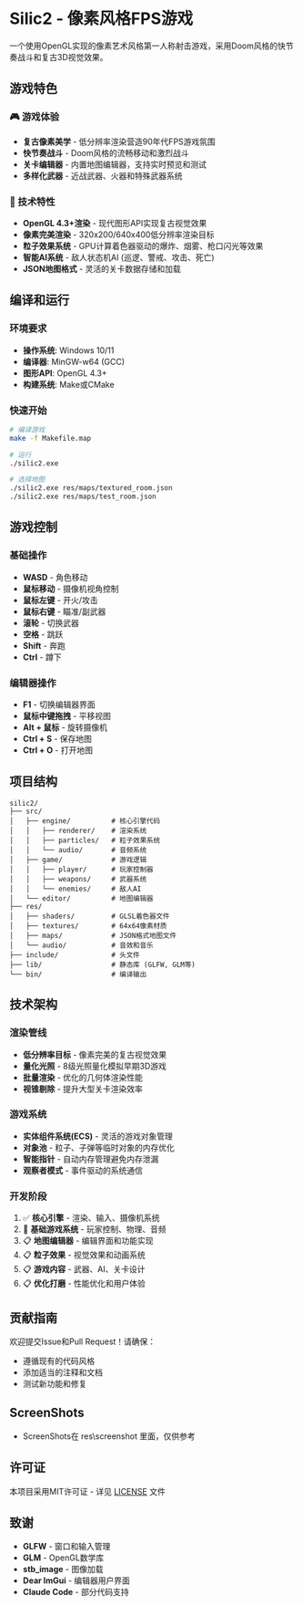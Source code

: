# Silic2 - 像素风格FPS游戏

一个使用OpenGL实现的像素艺术风格第一人称射击游戏，采用Doom风格的快节奏战斗和复古3D视觉效果。

## 游戏特色

### 🎮 游戏体验
- **复古像素美学** - 低分辨率渲染营造90年代FPS游戏氛围
- **快节奏战斗** - Doom风格的流畅移动和激烈战斗
- **关卡编辑器** - 内置地图编辑器，支持实时预览和测试
- **多样化武器** - 近战武器、火器和特殊武器系统

### 🔧 技术特性
- **OpenGL 4.3+渲染** - 现代图形API实现复古视觉效果
- **像素完美渲染** - 320x200/640x400低分辨率渲染目标
- **粒子效果系统** - GPU计算着色器驱动的爆炸、烟雾、枪口闪光等效果
- **智能AI系统** - 敌人状态机AI (巡逻、警戒、攻击、死亡)
- **JSON地图格式** - 灵活的关卡数据存储和加载

## 编译和运行

### 环境要求
- **操作系统**: Windows 10/11
- **编译器**: MinGW-w64 (GCC)
- **图形API**: OpenGL 4.3+
- **构建系统**: Make或CMake

### 快速开始
```bash
# 编译游戏
make -f Makefile.map

# 运行
./silic2.exe

# 选择地图
./silic2.exe res/maps/textured_room.json 
./silic2.exe res/maps/test_room.json
```

## 游戏控制

### 基础操作
- **WASD** - 角色移动
- **鼠标移动** - 摄像机视角控制
- **鼠标左键** - 开火/攻击
- **鼠标右键** - 瞄准/副武器
- **滚轮** - 切换武器
- **空格** - 跳跃
- **Shift** - 奔跑
- **Ctrl** - 蹲下

### 编辑器操作
- **F1** - 切换编辑器界面
- **鼠标中键拖拽** - 平移视图
- **Alt + 鼠标** - 旋转摄像机
- **Ctrl + S** - 保存地图
- **Ctrl + O** - 打开地图

## 项目结构
```
silic2/
├── src/
│   ├── engine/          # 核心引擎代码
│   │   ├── renderer/    # 渲染系统
│   │   ├── particles/   # 粒子效果系统
│   │   └── audio/       # 音频系统
│   ├── game/            # 游戏逻辑
│   │   ├── player/      # 玩家控制器
│   │   ├── weapons/     # 武器系统
│   │   └── enemies/     # 敌人AI
│   └── editor/          # 地图编辑器
├── res/
│   ├── shaders/         # GLSL着色器文件
│   ├── textures/        # 64x64像素材质
│   ├── maps/            # JSON格式地图文件
│   └── audio/           # 音效和音乐
├── include/             # 头文件
├── lib/                 # 静态库 (GLFW, GLM等)
└── bin/                 # 编译输出
```

## 技术架构

### 渲染管线
- **低分辨率目标** - 像素完美的复古视觉效果
- **量化光照** - 8级光照量化模拟早期3D游戏
- **批量渲染** - 优化的几何体渲染性能
- **视锥剔除** - 提升大型关卡渲染效率

### 游戏系统
- **实体组件系统(ECS)** - 灵活的游戏对象管理
- **对象池** - 粒子、子弹等临时对象的内存优化
- **智能指针** - 自动内存管理避免内存泄漏
- **观察者模式** - 事件驱动的系统通信

### 开发阶段
1. ✅ **核心引擎** - 渲染、输入、摄像机系统
2. 🔄 **基础游戏系统** - 玩家控制、物理、音频
3. 📋 **地图编辑器** - 编辑界面和功能实现
4. 📋 **粒子效果** - 视觉效果和动画系统
5. 📋 **游戏内容** - 武器、AI、关卡设计
6. 📋 **优化打磨** - 性能优化和用户体验

## 贡献指南

欢迎提交Issue和Pull Request！请确保：
- 遵循现有的代码风格
- 添加适当的注释和文档
- 测试新功能和修复

## ScreenShots

- ScreenShots在 res\screenshot 里面，仅供参考

## 许可证

本项目采用MIT许可证 - 详见 [LICENSE](LICENSE) 文件

## 致谢

- **GLFW** - 窗口和输入管理
- **GLM** - OpenGL数学库
- **stb_image** - 图像加载
- **Dear ImGui** - 编辑器用户界面
- **Claude Code** - 部分代码支持